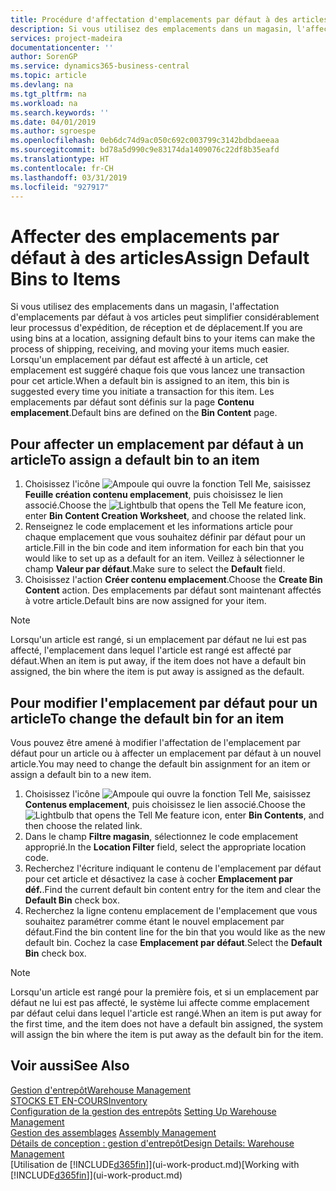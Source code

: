 ```yaml
---
title: Procédure d'affectation d'emplacements par défaut à des articles | Microsoft Docs
description: Si vous utilisez des emplacements dans un magasin, l'affectation d'emplacements par défaut à vos articles peut simplifier considérablement leur processus d'expédition, de réception et de déplacement. Lorsqu'un emplacement par défaut est affecté à un article, cet emplacement est suggéré chaque fois que vous lancez une transaction pour cet article.
services: project-madeira
documentationcenter: ''
author: SorenGP
ms.service: dynamics365-business-central
ms.topic: article
ms.devlang: na
ms.tgt_pltfrm: na
ms.workload: na
ms.search.keywords: ''
ms.date: 04/01/2019
ms.author: sgroespe
ms.openlocfilehash: 0eb6dc74d9ac050c692c003799c3142bdbdaeeaa
ms.sourcegitcommit: bd78a5d990c9e83174da1409076c22df8b35eafd
ms.translationtype: HT
ms.contentlocale: fr-CH
ms.lasthandoff: 03/31/2019
ms.locfileid: "927917"
---
```

# <a name="assign-default-bins-to-items"></a><span data-ttu-id="36785-104">Affecter des emplacements par défaut à des articles</span><span class="sxs-lookup"><span data-stu-id="36785-104">Assign Default Bins to Items</span></span>
<span data-ttu-id="36785-105">Si vous utilisez des emplacements dans un magasin, l'affectation d'emplacements par défaut à vos articles peut simplifier considérablement leur processus d'expédition, de réception et de déplacement.</span><span class="sxs-lookup"><span data-stu-id="36785-105">If you are using bins at a location, assigning default bins to your items can make the process of shipping, receiving, and moving your items much easier.</span></span> <span data-ttu-id="36785-106">Lorsqu'un emplacement par défaut est affecté à un article, cet emplacement est suggéré chaque fois que vous lancez une transaction pour cet article.</span><span class="sxs-lookup"><span data-stu-id="36785-106">When a default bin is assigned to an item, this bin is suggested every time you initiate a transaction for this item.</span></span> <span data-ttu-id="36785-107">Les emplacements par défaut sont définis sur la page **Contenu emplacement**.</span><span class="sxs-lookup"><span data-stu-id="36785-107">Default bins are defined on the **Bin Content** page.</span></span>  

## <a name="to-assign-a-default-bin-to-an-item"></a><span data-ttu-id="36785-108">Pour affecter un emplacement par défaut à un article</span><span class="sxs-lookup"><span data-stu-id="36785-108">To assign a default bin to an item</span></span>
1.  <span data-ttu-id="36785-109">Choisissez l'icône ![Ampoule qui ouvre la fonction Tell Me](media/ui-search/search_small.png "Dites-moi ce que vous voulez faire"), saisissez **Feuille création contenu emplacement**, puis choisissez le lien associé.</span><span class="sxs-lookup"><span data-stu-id="36785-109">Choose the ![Lightbulb that opens the Tell Me feature](media/ui-search/search_small.png "Tell me what you want to do") icon, enter **Bin Content Creation Worksheet**, and choose the related link.</span></span>  
2.  <span data-ttu-id="36785-110">Renseignez le code emplacement et les informations article pour chaque emplacement que vous souhaitez définir par défaut pour un article.</span><span class="sxs-lookup"><span data-stu-id="36785-110">Fill in the bin code and item information for each bin that you would like to set up as a default for an item.</span></span> <span data-ttu-id="36785-111">Veillez à sélectionner le champ **Valeur par défaut**.</span><span class="sxs-lookup"><span data-stu-id="36785-111">Make sure to select the **Default** field.</span></span>  
3.  <span data-ttu-id="36785-112">Choisissez l'action **Créer contenu emplacement**.</span><span class="sxs-lookup"><span data-stu-id="36785-112">Choose the **Create Bin Content** action.</span></span> <span data-ttu-id="36785-113">Des emplacements par défaut sont maintenant affectés à votre article.</span><span class="sxs-lookup"><span data-stu-id="36785-113">Default bins are now assigned for your item.</span></span>  

> [!NOTE]  
>  <span data-ttu-id="36785-114">Lorsqu'un article est rangé, si un emplacement par défaut ne lui est pas affecté, l'emplacement dans lequel l'article est rangé est affecté par défaut.</span><span class="sxs-lookup"><span data-stu-id="36785-114">When an item is put away, if the item does not have a default bin assigned, the bin where the item is put away is assigned as the default.</span></span>  

## <a name="to-change-the-default-bin-for-an-item"></a><span data-ttu-id="36785-115">Pour modifier l'emplacement par défaut pour un article</span><span class="sxs-lookup"><span data-stu-id="36785-115">To change the default bin for an item</span></span>  
<span data-ttu-id="36785-116">Vous pouvez être amené à modifier l'affectation de l'emplacement par défaut pour un article ou à affecter un emplacement par défaut à un nouvel article.</span><span class="sxs-lookup"><span data-stu-id="36785-116">You may need to change the default bin assignment for an item or assign a default bin to a new item.</span></span>    
1.  <span data-ttu-id="36785-117">Choisissez l'icône ![Ampoule qui ouvre la fonction Tell Me](media/ui-search/search_small.png "Dites-moi ce que vous voulez faire"), saisissez **Contenus emplacement**, puis choisissez le lien associé.</span><span class="sxs-lookup"><span data-stu-id="36785-117">Choose the ![Lightbulb that opens the Tell Me feature](media/ui-search/search_small.png "Tell me what you want to do") icon, enter **Bin Contents**, and then choose the related link.</span></span>  
2.  <span data-ttu-id="36785-118">Dans le champ **Filtre magasin**, sélectionnez le code emplacement approprié.</span><span class="sxs-lookup"><span data-stu-id="36785-118">In the **Location Filter** field, select the appropriate location code.</span></span>  
3.  <span data-ttu-id="36785-119">Recherchez l'écriture indiquant le contenu de l'emplacement par défaut pour cet article et désactivez la case à cocher **Emplacement par déf.**.</span><span class="sxs-lookup"><span data-stu-id="36785-119">Find the current default bin content entry for the item and clear the **Default Bin** check box.</span></span>  
4.  <span data-ttu-id="36785-120">Recherchez la ligne contenu emplacement de l'emplacement que vous souhaitez paramétrer comme étant le nouvel emplacement par défaut.</span><span class="sxs-lookup"><span data-stu-id="36785-120">Find the bin content line for the bin that you would like as the new default bin.</span></span> <span data-ttu-id="36785-121">Cochez la case **Emplacement par défaut**.</span><span class="sxs-lookup"><span data-stu-id="36785-121">Select the **Default Bin** check box.</span></span>  

> [!NOTE]  
>  <span data-ttu-id="36785-122">Lorsqu'un article est rangé pour la première fois, et si un emplacement par défaut ne lui est pas affecté, le système lui affecte comme emplacement par défaut celui dans lequel l'article est rangé.</span><span class="sxs-lookup"><span data-stu-id="36785-122">When an item is put away for the first time, and the item does not have a default bin assigned, the system will assign the bin where the item is put away as the default bin for the item.</span></span>  

## <a name="see-also"></a><span data-ttu-id="36785-123">Voir aussi</span><span class="sxs-lookup"><span data-stu-id="36785-123">See Also</span></span>  
[<span data-ttu-id="36785-124">Gestion d'entrepôt</span><span class="sxs-lookup"><span data-stu-id="36785-124">Warehouse Management</span></span>](warehouse-manage-warehouse.md)  
[<span data-ttu-id="36785-125">STOCKS ET EN-COURS</span><span class="sxs-lookup"><span data-stu-id="36785-125">Inventory</span></span>](inventory-manage-inventory.md)  
<span data-ttu-id="36785-126">[Configuration de la gestion des entrepôts](warehouse-setup-warehouse.md)   </span><span class="sxs-lookup"><span data-stu-id="36785-126">[Setting Up Warehouse Management](warehouse-setup-warehouse.md)   </span></span>  
<span data-ttu-id="36785-127">[Gestion des assemblages](assembly-assemble-items.md)  </span><span class="sxs-lookup"><span data-stu-id="36785-127">[Assembly Management](assembly-assemble-items.md)  </span></span>  
[<span data-ttu-id="36785-128">Détails de conception : gestion d'entrepôt</span><span class="sxs-lookup"><span data-stu-id="36785-128">Design Details: Warehouse Management</span></span>](design-details-warehouse-management.md)  
<span data-ttu-id="36785-129">[Utilisation de [!INCLUDE[d365fin](includes/d365fin_md.md)]](ui-work-product.md)</span><span class="sxs-lookup"><span data-stu-id="36785-129">[Working with [!INCLUDE[d365fin](includes/d365fin_md.md)]](ui-work-product.md)</span></span>
